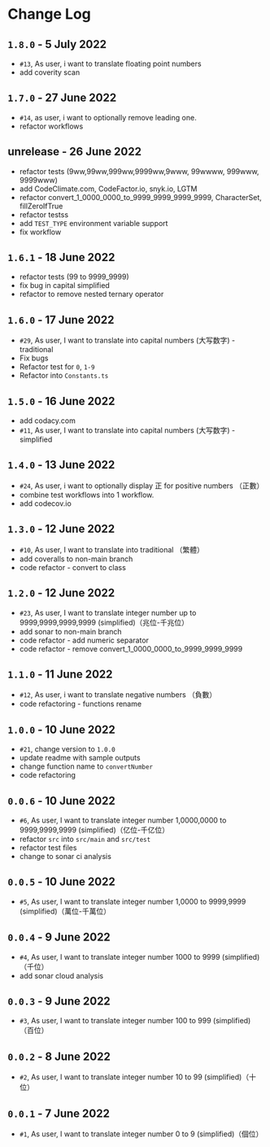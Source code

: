 # Change Log

## `1.8.0` - 5 July 2022

- `#13`, As user, i want to translate floating point numbers
- add coverity scan

## `1.7.0` - 27 June 2022

- `#14`, as user, i want to optionally remove leading one.
- refactor workflows

## unrelease - 26 June 2022

- refactor tests (9ww,99ww,999ww,9999ww,9www, 99wwww, 999www, 9999www)
- add CodeClimate.com, CodeFactor.io, snyk.io, LGTM
- refactor convert_1_0000_0000_to_9999_9999_9999_9999, CharacterSet, fillZeroIfTrue
- refactor testss
- add `TEST_TYPE` environment variable support
- fix workflow

## `1.6.1` - 18 June 2022

- refactor tests (99 to 9999_9999)
- fix bug in capital simplified
- refactor to remove nested ternary operator

## `1.6.0` - 17 June 2022

- `#29`, As user, I want to translate into capital numbers (大写数字) - traditional
- Fix bugs
- Refactor test for `0`, `1-9`
- Refactor into `Constants.ts`

## `1.5.0` - 16 June 2022

- add codacy.com
- `#11`, As user, I want to translate into capital numbers (大写数字) - simplified

## `1.4.0` - 13 June 2022

- `#24`, As user, i want to optionally display 正 for positive numbers （正數）
- combine test workflows into 1 workflow.
- add codecov.io

## `1.3.0` - 12 June 2022

- `#10`, As user, I want to translate into traditional （繁體）
- add coveralls to non-main branch
- code refactor - convert to class

## `1.2.0` - 12 June 2022

- `#23`, As user, I want to translate integer number up to 9999,9999,9999,9999 (simplified)（兆位-千兆位）
- add sonar to non-main branch
- code refactor - add numeric separator
- code refactor - remove convert_1_0000_0000_to_9999_9999_9999

## `1.1.0` - 11 June 2022

- `#12`, As user, i want to translate negative numbers （負數）
- code refactoring - functions rename

## `1.0.0` - 10 June 2022

- `#21`, change version to `1.0.0`
- update readme with sample outputs
- change function name to `convertNumber`
- code refactoring

## `0.0.6` - 10 June 2022

- `#6`, As user, I want to translate integer number 1,0000,0000 to 9999,9999,9999 (simplified)（亿位-千亿位）
- refactor `src` into `src/main` and `src/test`
- refactor test files
- change to sonar ci analysis

## `0.0.5` - 10 June 2022

- `#5`, As user, I want to translate integer number 1,0000 to 9999,9999 (simplified)（萬位-千萬位）

## `0.0.4` - 9 June 2022

- `#4`, As user, I want to translate integer number 1000 to 9999 (simplified)（千位）
- add sonar cloud analysis

## `0.0.3` - 9 June 2022

- `#3`, As user, I want to translate integer number 100 to 999 (simplified)（百位）

## `0.0.2` - 8 June 2022

- `#2`, As user, I want to translate integer number 10 to 99 (simplified)（十位）

## `0.0.1` - 7 June 2022

- `#1`, As user, I want to translate integer number 0 to 9 (simplified)（個位）
